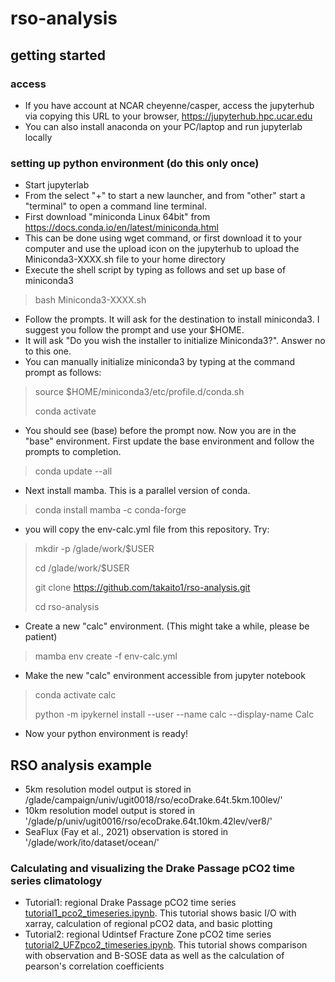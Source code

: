 # rso-analysis
## getting started
### access
- If you have account at NCAR cheyenne/casper, access the jupyterhub via copying this URL to your browser, https://jupyterhub.hpc.ucar.edu
- You can also install anaconda on your PC/laptop and run jupyterlab locally
### setting up python environment (do this only once)
- Start jupyterlab
- From the select "+" to start a new launcher, and from "other" start a "terminal" to open a command line terminal. 
- First download "miniconda Linux 64bit" from https://docs.conda.io/en/latest/miniconda.html 
- This can be done using wget command, or first download it to your computer and use the upload icon on the jupyterhub to upload the Miniconda3-XXXX.sh file to your home directory
- Execute the shell script by typing as follows and set up base of miniconda3
> bash Miniconda3-XXXX.sh
- Follow the prompts. It will ask for the destination to install miniconda3. I suggest you follow the prompt and use your $HOME.   
- It will ask "Do you wish the installer to initialize Miniconda3?". Answer no to this one. 
- You can manually initialize miniconda3 by typing at the command prompt as follows: 
> source $HOME/miniconda3/etc/profile.d/conda.sh
> 
> conda activate
- You should see (base) before the prompt now. Now you are in the "base" environment. First update the base environment and follow the prompts to completion. 
> conda update --all
- Next install mamba. This is a parallel version of conda. 
> conda install mamba -c conda-forge
- you will copy the env-calc.yml file from this repository. Try: 
> mkdir -p /glade/work/$USER
>
> cd /glade/work/$USER
> 
> git clone https://github.com/takaito1/rso-analysis.git
> 
> cd rso-analysis
- Create a new "calc" environment. (This might take a while, please be patient)
> mamba env create -f env-calc.yml
- Make the new "calc" environment accessible from jupyter notebook
> conda activate calc
> 
> python -m ipykernel install --user --name calc --display-name Calc
- Now your python environment is ready!
## RSO analysis example
- 5km resolution model output is stored in /glade/campaign/univ/ugit0018/rso/ecoDrake.64t.5km.100lev/'
- 10km resolution model output is stored in '/glade/p/univ/ugit0016/rso/ecoDrake.64t.10km.42lev/ver8/'
- SeaFlux (Fay et al., 2021) observation is stored in '/glade/work/ito/dataset/ocean/'
### Calculating and visualizing the Drake Passage pCO2 time series climatology
- Tutorial1: regional Drake Passage pCO2 time series [tutorial1_pco2_timeseries.ipynb](https://github.com/takaito1/rso-analysis/blob/main/tutorial1_pco2_timeseries.ipynb). This tutorial shows basic I/O with xarray, calculation of regional pCO2 data, and basic plotting 
- Tutorial2: regional Udintsef Fracture Zone pCO2 time series [tutorial2_UFZpco2_timeseries.ipynb](https://github.com/takaito1/rso-analysis/blob/main/tutorial2_UFZpco2_timeseries.ipynb). This tutorial shows comparison with observation and B-SOSE data as well as the calculation of pearson's correlation coefficients 
